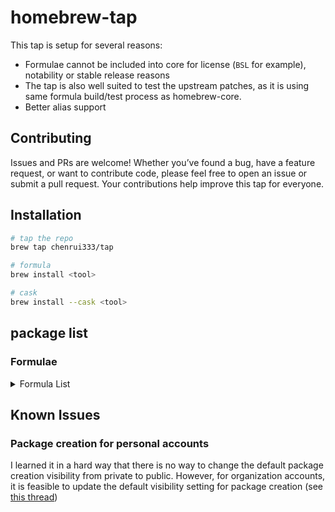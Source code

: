 # homebrew-tap

This tap is setup for several reasons:

- Formulae cannot be included into core for license (`BSL` for example), notability or stable release reasons
- The tap is also well suited to test the upstream patches, as it is using same formula build/test process as homebrew-core.
- Better alias support

## Contributing

Issues and PRs are welcome! Whether you’ve found a bug, have a feature request, or want to contribute code, please feel free to open an issue or submit a pull request. Your contributions help improve this tap for everyone.

## Installation

```bash
# tap the repo
brew tap chenrui333/tap

# formula
brew install <tool>

# cask
brew install --cask <tool>
```

## package list

### Formulae

<!-- FORMULAE-LIST-START -->
<details>
<summary>Formula List</summary>

- `abc`
- `act3`
- `adbtuifm`
- `addlicense`
- `agl`
- `ai-context`
- `aim`
- `alacritty`
- `am-i-vibing`
- `amoco`
- `amp-cli`
- `aoc-cli`
- `apify-actors-mcp-server`
- `apkeep`
- `apple-health-mcp`
- `arduino-language-server`
- `arp-scan-rs`
- `arxiv-mcp-server`
- `asm-lsp`
- `asmfmt`
- `astro-language-server`
- `auto-favicon-mcp-server`
- `autoflake`
- `autotag`
- `autotools-language-server`
- `av`
- `await`
- `awk-language-server`
- `awless`
- `axiom-mcp-server`
- `az-tui`
- `azure-pipelines-language-server`
- `backport`
- `balcony`
- `base-mcp-server`
- `bearer`
- `beelzebub`
- `bin-fq`
- `blade-formatter`
- `blindfold`
- `blue`
- `blueutil-tui`
- `blush`
- `botkube`
- `box`
- `brave-search-mcp-server`
- `brew-cleaner`
- `brighterscript-formatter`
- `brotab`
- `browserbase-mcp-server`
- `brunette`
- `btczee`
- `bulletty`
- `bytebox`
- `c4go`
- `captan`
- `carbon-now-cli`
- `cargo-aoc`
- `cargo-benchcmp`
- `cargo-deadlinks`
- `cargo-dephell`
- `cargo-readme`
- `carton`
- `castor`
- `cc-enhanced`
- `cc-filter`
- `ccapi`
- `ccexp`
- `cchistory`
- `cclogviewer`
- `cello`
- `certok`
- `cf-vault`
- `cf2pulumi`
- `chalet`
- `chatlog`
- `checkpwn`
- `clai`
- `claude-code-generic-hooks`
- `claude-code`
- `claudio`
- `cli-mcp-server`
- `clickup-mcp`
- `clog-cli`
- `cloud-run-mcp`
- `cloudflare-ddns`
- `cloudlens`
- `cmdx`
- `cnspec`
- `cocainate`
- `code-index-mcp`
- `code-pushup`
- `codefmt`
- `codespelunker`
- `codstts`
- `cohctl`
- `config-file-validator`
- `container-use`
- `container2wasm`
- `context-file-manager`
- `context42`
- `copilot-cli`
- `cozypkg`
- `crates-lsp`
- `critcmp`
- `crlfmt`
- `crush`
- `cueimports`
- `curlconverter`
- `dakora`
- `datacmd`
- `datadog-mcp-server`
- `dbee`
- `dbin`
- `ddev`
- `debugg-ai-mcp`
- `decktape`
- `deepteam`
- `dela`
- `dg`
- `di-tui`
- `dnsforwarder`
- `docmd`
- `doit`
- `dory-cli`
- `dqy`
- `duster`
- `dvm`
- `dxt`
- `eas-cli`
- `elastop`
- `emoj`
- `emplace`
- `enola`
- `enry`
- `envie`
- `envtpl`
- `faq`
- `fast-cli`
- `fast-xml-parser`
- `ferret`
- `fex`
- `firectl`
- `fixjson`
- `fkill-cli`
- `fli`
- `flint-cli`
- `flow-editor`
- `flowgger`
- `flowrs`
- `fortran-linter`
- `foy`
- `frep`
- `fsociety`
- `fuck-u-code`
- `gemini-cli`
- `get-port-cli`
- `ghfetch`
- `gignr`
- `giq`
- `git-chglog`
- `git-vain`
- `git-x`
- `gitlabform`
- `gitman`
- `gittype`
- `gix`
- `glom`
- `glsl-analyzer`
- `gmap`
- `go-envsubst`
- `go-junit-report`
- `gobgp`
- `goboscript`
- `gofakeit`
- `goimports-reviser`
- `gommit`
- `gowebly`
- `graphlit-mcp-server`
- `graphtage`
- `grcov`
- `gritql`
- `grmon`
- `gtts`
- `hasha-cli`
- `hauler`
- `hcldump`
- `hclgrep`
- `hclq`
- `headscale`
- `hello`
- `hellwal`
- `hexora`
- `heyagent`
- `hf-mcp-server`
- `hf`
- `holo-cli`
- `horusec`
- `hostctl`
- `howto`
- `ht-mcp`
- `httptap`
- `htvend`
- `huber`
- `humioctl`
- `hygg`
- `hyperbolic`
- `iam-convert`
- `iflow-cli`
- `iftree`
- `illa`
- `imgcat`
- `incus-compose`
- `infraspec`
- `ip2d`
- `ips`
- `jaggr`
- `jetzig`
- `jiggy`
- `jl`
- `jplot`
- `jsonl-graph`
- `jsrpc`
- `judo`
- `jules`
- `junit2html`
- `kaluma-cli`
- `kandc`
- `karmor`
- `kbst`
- `kcl`
- `keyhunter`
- `klepto`
- `knip`
- `kpt`
- `krs`
- `kt`
- `kube-role-gen`
- `kube2pulumi`
- `kubeseal-convert`
- `kwt`
- `lacquer`
- `lazycli`
- `lazynpm`
- `leetgo`
- `lemonade`
- `leveldb-cli`
- `lin`
- `lintnet`
- `lix`
- `llmdog`
- `llmpeg`
- `llmswap`
- `localports`
- `locport`
- `logfire-mcp`
- `lola`
- `lstags`
- `luaformatter`
- `lib-x`
- `libdivide`
- `magic-mcp-server`
- `mail-deduplicate`
- `mamediff`
- `marchat`
- `markpdf`
- `matcha`
- `mcman`
- `mcp-alchemy`
- `mcp-obsidian`
- `mcp-server-airbnb`
- `mcp-server-cloudflare`
- `mcp-server-tester`
- `mcpd`
- `mdbook-linkcheck`
- `mdsf`
- `mdslw`
- `meteor`
- `mfa`
- `minisign`
- `mitex`
- `mln`
- `mmemoji`
- `mnamer`
- `molotov`
- `mongodb-mcp-server`
- `mpfshell`
- `mqtt-cli`
- `mynav`
- `oceanbase-mcp-server`
- `nanodbc`
- `narr`
- `nest-cli`
- `newsnow-mcp-server`
- `ngtop`
- `nhost`
- `ni`
- `nino`
- `nocc`
- `npkill`
- `npm-np`
- `nvrs`
- `octelium`
- `ohy`
- `olla`
- `omekasy`
- `omnictl`
- `optivorbis`
- `osmar`
- `otelgen`
- `otto`
- `oui`
- `oxbuild`
- `oxylabs-mcp`
- `papis`
- `paq`
- `pdfsyntax`
- `pencode`
- `percollate`
- `perfops`
- `pgdog`
- `phpinsights`
- `pike`
- `pingu`
- `pipeform`
- `pitaya`
- `pixelle`
- `plandex`
- `playerctl`
- `pls`
- `pluqqy`
- `pluralith`
- `pmx`
- `podcli`
- `pom`
- `poop`
- `pphack`
- `pr-desc-cli`
- `precompress`
- `projectable`
- `proto2yaml`
- `protoc-gen-lint`
- `protodep`
- `protodot`
- `protolock`
- `psq`
- `public-ollama-finder`
- `pubmed-mcp-server`
- `pyink`
- `pyment`
- `pyp`
- `pyscn`
- `quicssh-rs`
- `r2md`
- `rabbitmq-message-ops`
- `rails-new`
- `railway-mcp-server`
- `raiz`
- `rallies-cli`
- `ramda-cli`
- `rang`
- `rawhide`
- `readmeai`
- `reformat-gherkin`
- `refurb`
- `remark-cli`
- `resinator`
- `revanced-cli`
- `rkik`
- `rshell`
- `rslocal`
- `rtop`
- `run`
- `rustfilt`
- `sato`
- `satty`
- `saw`
- `scholar`
- `screenshotone-mcp-server`
- `scrt`
- `sdl_image`
- `sdl_mixer`
- `sdl_net`
- `sdl_ttf`
- `seamstress`
- `seastar`
- `secco`
- `sephera`
- `sgpt`
- `shadcn-ui-mcp-server`
- `sheetui`
- `shiroa`
- `shopify-cli`
- `shuk`
- `sig`
- `silver-surfer`
- `simdjzon`
- `sloctl`
- `sloop`
- `solfmt`
- `soundscope`
- `sourcerer-mcp`
- `speedscope`
- `speedtest`
- `spok`
- `spotifydl`
- `statoscope`
- `stree`
- `strimzi-kafka-cli`
- `stripe-mcp-server`
- `summon`
- `superclaude`
- `surgeon`
- `swagger-mcp-server`
- `tantivy-cli`
- `taskonaut`
- `tattoy`
- `tavily-mcp`
- `tclint`
- `tenderly`
- `termtunnel`
- `terra-code-cli`
- `terracove`
- `terrafetch`
- `terraform-diff`
- `terraform`
- `terrap-cli`
- `terratags`
- `terrawiz`
- `testronaut`
- `tetrigo`
- `tfclean`
- `tfreveal`
- `tftarget`
- `tftree`
- `tickrs`
- `timetrace`
- `tinybird-mcp-server`
- `tlint`
- `togomak`
- `token-cli`
- `toml-f`
- `tooka`
- `toolctl`
- `tparse`
- `tpm`
- `tracetest`
- `travelgrunt`
- `trdl`
- `trieve-cli`
- `tsuki`
- `tuono`
- `twiggy`
- `twilio-mcp-server`
- `ty`
- `unused-deps`
- `uplift`
- `urlsup`
- `usort`
- `vapi-mcp-server`
- `vectorize-mcp-server`
- `venom`
- `vento`
- `vercel-serve`
- `vet-run`
- `vibekit`
- `videoalchemy`
- `vitepress`
- `vsg`
- `wallust`
- `watchfiles`
- `wedl`
- `weekly-git-summary`
- `werk`
- `wifitui`
- `wuchale`
- `xcpkg`
- `xmlformatter`
- `yajsv`
- `yeetfile`
- `yew-fmt`
- `yosay`
- `go-zzz`
- `zen-mcp-server`
- `zero`
- `zig@0.11`
- `zig@0.12`
- `zig@0.13`
- `ziggy`
- `ziglint`
- `zigscient`
- `zu`
- `zware`

</details>
<!-- FORMULAE-LIST-END -->

## Known Issues

### Package creation for personal accounts

I learned it in a hard way that there is no way to change the default package creation visibility from private to public.
However, for organization accounts, it is feasible to update the default visibility setting for package creation (see [this thread](https://github.com/orgs/community/discussions/65931#discussioncomment-7613551))
